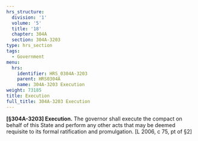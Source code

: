 ```yaml
---
hrs_structure:
  division: '1'
  volume: '5'
  title: '18'
  chapter: 304A
  section: 304A-3203
type: hrs_section
tags:
  - Government
menu:
  hrs:
    identifier: HRS_0304A-3203
    parent: HRS0304A
    name: 304A-3203 Execution
weight: 73185
title: Execution
full_title: 304A-3203 Execution
---
```

**[§304A-3203] Execution.** The governor shall execute the compact on behalf of this State and perform any other acts that may be deemed requisite to its formal ratification and promulgation. [L 2006, c 75, pt of §2]